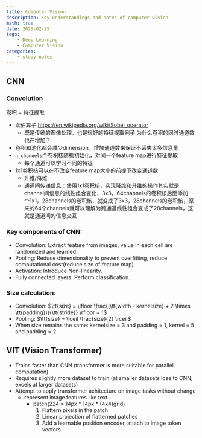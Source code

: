 ```yaml
---
title: Computer Vision
description: Key understandings and notes of computer vision
math: true
date: 2025-02-25
tags: 
    - Deep Learning
    - Computer Vision
categories:
    - study notes
---
```

## CNN
### Convolution
卷积 = 特征提取
- 索伯算子 https://en.wikipedia.org/wiki/Sobel_operator
    - 既是传统的图像处理，也是很好的特征提取例子
为什么卷积的同时通道数也在增加？
- 卷积和池化都会减少dimension，增加通道数来保证不丢失太多信息量
- `n_channels`个卷积核随机初始化，对同一个feature map进行特征提取
    - 每个通道可以学习不同的特征
- 1x1卷积核可以在不改变feature map大小的前提下改变通道数
    - 升维/降维
    - 通道间传递信息：使用1x1卷积核，实现降维和升维的操作其实就是channel间信息的线性组合变化，3x3，64channels的卷积核后面添加一个1x1，28channels的卷积核，就变成了3x3，28channels的卷积核，原来的64个channels就可以理解为跨通道线性组合变成了28channels，这就是通道间的信息交互
### Key components of CNN:
- Convolution: Extract feature from images, value in each cell are randomized and learned.
- Pooling: Reduce dimensionality to prevent overfitting, reduce computational cost(reduce size of feature map).
- Activation: Introduce Non-linearity. 
- Fully connected layers: Perform classification.


### Size calculation: 
- Convolution: $\tt{size} = \lfloor \frac{(\tt{width - kernelsize} + 2 \times \tt{padding})}{\tt{stride}} \rfloor + 1$
- Pooling: $\tt{size} = \lceil \frac{size}{2} \rceil$
- When size remains the same: kernelsize = 3 and padding = 1, kernel = 5 and padding = 2
## VIT (Vision Transformer)
- Trains faster than CNN (transformer is more suitable for parallel computation)
- Requires slightly more dataset to train (at smaller datasets lose to CNN, excels at larger datasets)
- Attempt to apply transformer achitecture on image tasks without change
    - represent image features like text
        - patch(224 = 14px * 14px * (4x4)grid)
            1. Flattern pixels in the patch
            2. Linear projection of flatterned patches
            3. Add a learnable position encoder, attach to image token vectors
            


